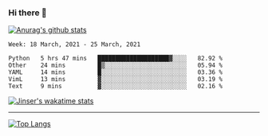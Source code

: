 ### Hi there 👋

[![Anurag's github stats](https://github-readme-stats.vercel.app/api?username=jinserrr&show_icons=true)](https://github.com/anuraghazra/github-readme-stats)


<!--START_SECTION:waka-->
```text
Week: 18 March, 2021 - 25 March, 2021

Python   5 hrs 47 mins   ████████████████████▓░░░░   82.92 % 
Other    24 mins         █▒░░░░░░░░░░░░░░░░░░░░░░░   05.94 % 
YAML     14 mins         █░░░░░░░░░░░░░░░░░░░░░░░░   03.36 % 
VimL     13 mins         ▓░░░░░░░░░░░░░░░░░░░░░░░░   03.19 % 
Text     9 mins          ▓░░░░░░░░░░░░░░░░░░░░░░░░   02.16 % 
```
<!--END_SECTION:waka-->

[![Jinser's wakatime stats](https://github-readme-stats.vercel.app/api/wakatime?username=jinser)](https://github.com/anuraghazra/github-readme-stats)

***

[![Top Langs](https://github-readme-stats.vercel.app/api/top-langs/?username=jinserrr)](https://github.com/anuraghazra/github-readme-stats)
